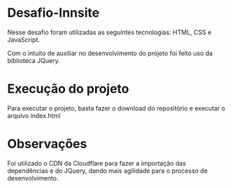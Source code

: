 # Desafio-Innsite

Nesse desafio foram utilizadas as seguintes tecnologias: HTML, CSS e JavaScript.

Com o intuito de auxiliar no desenvolvimento do projeto foi feito uso da biblioteca JQuery.

# Execução do projeto

Para executar o projeto, basta fazer o download do repositório e executar o arquivo index.html

# Observações

Foi utilizado o CDN da Cloudflare para fazer a importação das dependências e do JQuery, dando mais agilidade para o processo de desenvolvimento.


 
